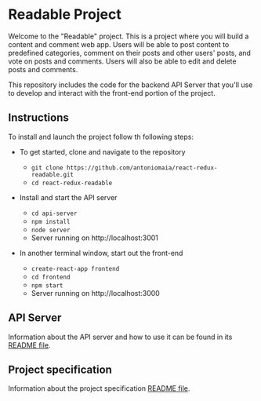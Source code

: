 # Readable Project

Welcome to the "Readable" project. This is a project where you will build a content and comment web app. Users will be able to post content to predefined categories, comment on their posts and other users' posts, and vote on posts and comments. Users will also be able to edit and delete posts and comments.

This repository includes the code for the backend API Server that you'll use to develop and interact with the front-end portion of the project.

## Instructions

To install and launch the project follow th following steps:

- To get started, clone and navigate to the repository

  - `git clone https://github.com/antoniomaia/react-redux-readable.git`
  - `cd react-redux-readable`

- Install and start the API server

  - `cd api-server`
  - `npm install`
  - `node server`
  - Server running on http://localhost:3001

- In another terminal window, start out the front-end

  - `create-react-app frontend`
  - `cd frontend`
  - `npm start`
  - Server running on http://localhost:3000

## API Server

Information about the API server and how to use it can be found in its [README file](api-server/README.md).

## Project specification

Information about the project specification [README file](specs/README.md).
